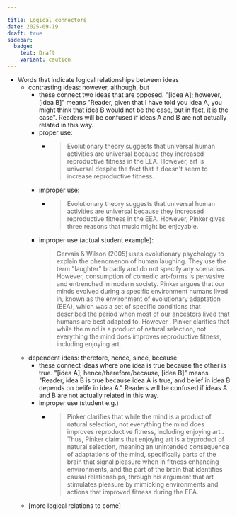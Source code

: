 ```yaml
---

title: Logical connectors
date: 2025-09-19
draft: true
sidebar:
  badge:
    text: Draft
    variant: caution
---
```


- Words that indicate logical relationships between ideas
	- contrasting ideas: however, although, but
		- these connect two ideas that are opposed. "[idea A]; however, [idea B]" means "Reader, given that I have told you idea A, you might think that idea B would not be the case, but in fact, it is the case". Readers will be confused if ideas A and B are not actually related in this way.
		- proper use:
			- > Evolutionary theory suggests that universal human activities are universal because they increased reproductive fitness in the EEA. However, art is universal despite the fact that it doesn't seem to increase reproductive fitness.
		- improper use:
			- > Evolutionary theory suggests that universal human activities are universal because they increased reproductive fitness in the EEA. However, Pinker gives three reasons that music might be enjoyable.
		- improper use (actual student example):
			> Gervais & Wilson (2005) uses evolutionary psychology to explain the phenomenon of human laughing. They use the term "laughter" broadly and do not specify any scenarios. However, consumption of comedic art-forms is pervasive and entrenched in modern society.
            > Pinker argues that our minds evolved during a specific environment humans lived in, known as the environment of evolutionary adaptation (EEA),  which was a set of specific conditions that described the period when most of our ancestors lived that humans are best adapted to. However , Pinker clarifies that while the mind is a product of natural selection, not everything the mind does improves reproductive fitness, including enjoying art.
	- dependent ideas: therefore, hence, since, because
		- these connect ideas where one idea is true because the other is true. "[idea A]; hence/therefore/because, [idea B]" means "Reader, idea B is true because idea A is true, and belief in idea B depends on belife in idea A." Readers will be confused if ideas A and B are not actually related in this way.
		- improper use (student e.g.)
            - > Pinker clarifies that while the mind is a product of natural selection, not everything the mind does improves reproductive fitness, including enjoying art.. Thus, Pinker claims that enjoying art is a byproduct of natural selection, meaning an unintended consequence of adaptations of the mind, specifically parts of the brain that signal pleasure when in fitness enhancing environments, and the part of the brain that identifies causal relationships, through his argument that art stimulates pleasure by mimicking environments and actions that improved fitness during the EEA.
	- [more logical relations to come]
